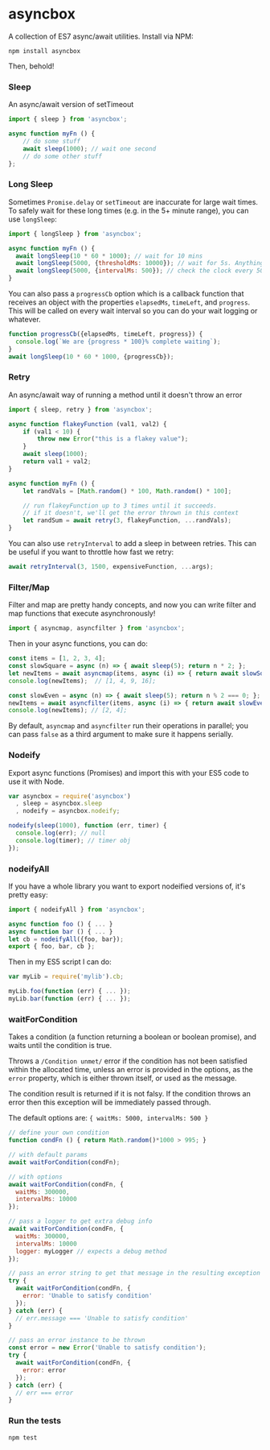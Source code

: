 asyncbox
========

A collection of ES7 async/await utilities. Install via NPM:

```
npm install asyncbox
```

Then, behold!

### Sleep

An async/await version of setTimeout

```js
import { sleep } from 'asyncbox';

async function myFn () {
    // do some stuff
    await sleep(1000); // wait one second
    // do some other stuff
};
```

### Long Sleep

Sometimes `Promise.delay` or `setTimeout` are inaccurate for large wait times. To safely wait for these long times (e.g. in the 5+ minute range), you can use `longSleep`:

```js
import { longSleep } from 'asyncbox';

async function myFn () {
  await longSleep(10 * 60 * 1000); // wait for 10 mins
  await longSleep(5000, {thresholdMs: 10000}); // wait for 5s. Anything below the thresholdMs will use a single sleep
  await longSleep(5000, {intervalMs: 500}); // check the clock every 500ms to see if waiting should stop
}
```

You can also pass a `progressCb` option which is a callback function that receives an object with the properties `elapsedMs`, `timeLeft`, and `progress`. This will be called on every wait interval so you can do your wait logging or whatever.

```js
function progressCb({elapsedMs, timeLeft, progress}) {
  console.log(`We are {progress * 100}% complete waiting`);
}
await longSleep(10 * 60 * 1000, {progressCb});
```

### Retry

An async/await way of running a method until it doesn't throw an error

```js
import { sleep, retry } from 'asyncbox';

async function flakeyFunction (val1, val2) {
    if (val1 < 10) {
        throw new Error("this is a flakey value");
    }
    await sleep(1000);
    return val1 + val2;
}

async function myFn () {
    let randVals = [Math.random() * 100, Math.random() * 100];

    // run flakeyFunction up to 3 times until it succeeds.
    // if it doesn't, we'll get the error thrown in this context
    let randSum = await retry(3, flakeyFunction, ...randVals);
}
```

You can also use `retryInterval` to add a sleep in between retries. This can be
useful if you want to throttle how fast we retry:

```js
await retryInterval(3, 1500, expensiveFunction, ...args);
```

### Filter/Map

Filter and map are pretty handy concepts, and now you can write filter and map
functions that execute asynchronously!

```js
import { asyncmap, asyncfilter } from 'asyncbox';
```

Then in your async functions, you can do:

```js
const items = [1, 2, 3, 4];
const slowSquare = async (n) => { await sleep(5); return n * 2; };
let newItems = await asyncmap(items, async (i) => { return await slowSquare(i); });
console.log(newItems);  // [1, 4, 9, 16];

const slowEven = async (n) => { await sleep(5); return n % 2 === 0; };
newItems = await asyncfilter(items, async (i) => { return await slowEven(i); });
console.log(newItems); // [2, 4];
```

By default, `asyncmap` and `asyncfilter` run their operations in parallel; you
can pass `false` as a third argument to make sure it happens serially.

### Nodeify

Export async functions (Promises) and import this with your ES5 code to use it
with Node.

```js
var asyncbox = require('asyncbox')
  , sleep = asyncbox.sleep
  , nodeify = asyncbox.nodeify;

nodeify(sleep(1000), function (err, timer) {
  console.log(err); // null
  console.log(timer); // timer obj
});
```

### nodeifyAll

If you have a whole library you want to export nodeified versions of, it's pretty easy:

```js
import { nodeifyAll } from 'asyncbox';

async function foo () { ... }
async function bar () { ... }
let cb = nodeifyAll({foo, bar});
export { foo, bar, cb };
```

Then in my ES5 script I can do:

```js
var myLib = require('mylib').cb;

myLib.foo(function (err) { ... });
myLib.bar(function (err) { ... });
```

### waitForCondition

Takes a condition (a function returning a boolean or boolean promise),
and waits until the condition is true.

Throws a `/Condition unmet/` error if the condition has not been
satisfied within the allocated time, unless an error is provided in
the options, as the `error` property, which is either thrown itself, or
used as the message.

The condition result is returned if it is not falsy. If the condition
throws an error then this exception will be immediately passed through.

The default options are: `{ waitMs: 5000, intervalMs: 500 }`

```js
// define your own condition
function condFn () { return Math.random()*1000 > 995; }

// with default params
await waitForCondition(condFn);

// with options
await waitForCondition(condFn, {
  waitMs: 300000,
  intervalMs: 10000
});

// pass a logger to get extra debug info
await waitForCondition(condFn, {
  waitMs: 300000,
  intervalMs: 10000
  logger: myLogger // expects a debug method
});

// pass an error string to get that message in the resulting exception
try {
  await waitForCondition(condFn, {
    error: 'Unable to satisfy condition'
  });
} catch (err) {
  // err.message === 'Unable to satisfy condition'
}

// pass an error instance to be thrown
const error = new Error('Unable to satisfy condition');
try {
  await waitForCondition(condFn, {
    error: error
  });
} catch (err) {
  // err === error
}
```

### Run the tests

```
npm test
```
